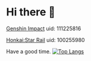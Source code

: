 # Hi there 👋

[Genshin Impact](https://ys.mihoyo.com/) uid: 111225816

[Honkai:Star Rail](https://sr.mihoyo.com/) uid: 100255980

Have a good time. 
[![Top Langs](https://github-readme-stats.vercel.app/api/top-langs/?username=Gakusyun&layout=compact)](https://github.com/anuraghazra/github-readme-stats)
<!--
**Gakusyun/Gakusyun** is a ✨ _special_ ✨ repository because its `README.md` (this file) appears on your GitHub profile.

Here are some ideas to get you started:

- 🔭 I’m currently working on ...
- 🌱 I’m currently learning ...
- 👯 I’m looking to collaborate on ...
- 🤔 I’m looking for help with ...
- 💬 Ask me about ...
- 📫 How to reach me: ...
- 😄 Pronouns: ...
- ⚡ Fun fact: ...
-->
